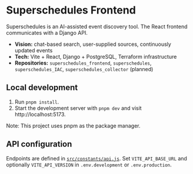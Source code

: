 # Superschedules Frontend

Superschedules is an AI-assisted event discovery tool. The React frontend communicates with a Django API.

- **Vision:** chat-based search, user-supplied sources, continuously updated events
- **Tech:** Vite + React, Django + PostgreSQL, Terraform infrastructure
- **Repositories:** `superschedules_frontend`, `superschedules`, `superschedules_IAC`, `superschedules_collector` (planned)

## Local development

1. Run `pnpm install`.
2. Start the development server with `pnpm dev` and visit http://localhost:5173.

Note: This project uses pnpm as the package manager.

## API configuration

Endpoints are defined in [`src/constants/api.js`](src/constants/api.js).
Set `VITE_API_BASE_URL` and optionally `VITE_API_VERSION` in `.env.development` or `.env.production`.
